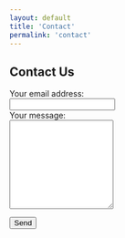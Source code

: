 ```yaml
---
layout: default
title: 'Contact'
permalink: 'contact'
---
```


## Contact Us
<form action="https://formspree.io/f/mnqogogl" method="POST">
  <label>
    Your email address: <br>
    <input type="text" name="_replyto">
  </label>
  <br>
  
  <label>
    Your message: <br>
    <textarea rows="10 cols="100" name="message"></textarea>
  </label>
  <br>
  
  <button type="submit">Send</button>
</form>
